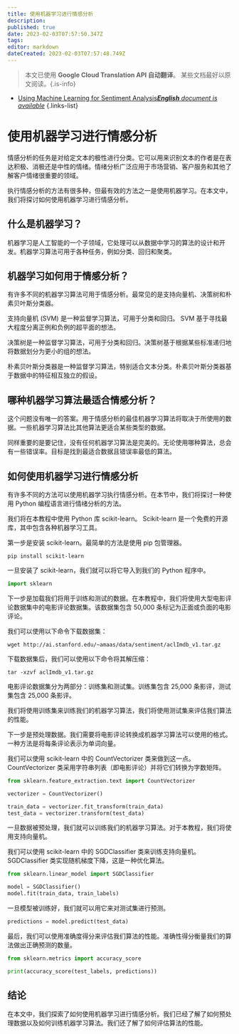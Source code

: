 ```yaml
---
title: 使用机器学习进行情感分析
description: 
published: true
date: 2023-02-03T07:57:50.347Z
tags: 
editor: markdown
dateCreated: 2023-02-03T07:57:48.749Z
---
```


> 本文已使用 **Google Cloud Translation API 自动翻译**。
某些文档最好以原文阅读。{.is-info}



- [Using Machine Learning for Sentiment Analysis***English** document is available*](/en/Knowledge-base/Common/using-machine-learning-for-sentiment-analysis)
{.links-list}


# 使用机器学习进行情感分析

情感分析的任务是对给定文本的极性进行分类。它可以用来识别文本的作者是在表达积极、消极还是中性的情绪。情绪分析广泛应用于市场营销、客户服务和其他了解客户情绪很重要的领域。

执行情感分析的方法有很多种，但最有效的方法之一是使用机器学习。在本文中，我们将探讨如何使用机器学习进行情感分析。

## 什么是机器学习？

机器学习是人工智能的一个子领域，它处理可以从数据中学习的算法的设计和开发。机器学习算法可用于各种任务，例如分类、回归和聚类。

## 机器学习如何用于情感分析？

有许多不同的机器学习算法可用于情感分析。最常见的是支持向量机、决策树和朴素贝叶斯分类器。

支持向量机 (SVM) 是一种监督学习算法，可用于分类和回归。 SVM 基于寻找最大程度分离正例和负例的超平面的想法。

决策树是一种监督学习算法，可用于分类和回归。决策树基于根据某些标准递归地将数据划分为更小的组的想法。

朴素贝叶斯分类器是一种监督学习算法，特别适合文本分类。朴素贝叶斯分类器基于数据中的特征相互独立的假设。

## 哪种机器学习算法最适合情感分析？

这个问题没有唯一的答案。用于情感分析的最佳机器学习算法将取决于所使用的数据。一些机器学习算法比其他算法更适合某些类型的数据。

同样重要的是要记住，没有任何机器学习算法是完美的。无论使用哪种算法，总会有一些错误率。目标是找到最适合数据且错误率最低的算法。

## 如何使用机器学习进行情感分析

有许多不同的方法可以使用机器学习执行情感分析。在本节中，我们将探讨一种使用 Python 编程语言进行情绪分析的方法。

我们将在本教程中使用 Python 库 scikit-learn。 Scikit-learn 是一个免费的开源库，其中包含各种机器学习工具。

第一步是安装 scikit-learn。最简单的方法是使用 pip 包管理器。

```
pip install scikit-learn
```

一旦安装了 scikit-learn，我们就可以将它导入到我们的 Python 程序中。

```python
import sklearn
```

下一步是加载我们将用于训练和测试的数据。在本教程中，我们将使用大型电影评论数据集中的电影评论数据集。该数据集包含 50,000 条标记为正面或负面的电影评论。

我们可以使用以下命令下载数据集：

```
wget http://ai.stanford.edu/~amaas/data/sentiment/aclImdb_v1.tar.gz
```

下载数据集后，我们可以使用以下命令将其解压缩：

```
tar -xzvf aclImdb_v1.tar.gz
```

电影评论数据集分为两部分：训练集和测试集。训练集包含 25,000 条影评，测试集包含 25,000 条影评。

我们将使用训练集来训练我们的机器学习算法，我们将使用测试集来评估我们算法的性能。

下一步是预处理数据。我们需要将电影评论转换成机器学习算法可以使用的格式。一种方法是将每条评论表示为单词向量。

我们可以使用 scikit-learn 中的 CountVectorizer 类来做到这一点。 CountVectorizer 类采用字符串列表（即电影评论）并将它们转换为字数矩阵。

```python
from sklearn.feature_extraction.text import CountVectorizer

vectorizer = CountVectorizer()

train_data = vectorizer.fit_transform(train_data)
test_data = vectorizer.transform(test_data)
```

一旦数据被预处理，我们就可以训练我们的机器学习算法。对于本教程，我们将使用支持向量机。

我们可以使用 scikit-learn 中的 SGDClassifier 类来训练支持向量机。 SGDClassifier 类实现随机梯度下降，这是一种优化算法。

```python
from sklearn.linear_model import SGDClassifier

model = SGDClassifier()
model.fit(train_data, train_labels)
```

一旦模型被训练好，我们就可以用它来对测试集进行预测。

```python
predictions = model.predict(test_data)
```

最后，我们可以使用准确度得分来评估我们算法的性能。准确性得分衡量我们的算法做出正确预测的数量。

```python
from sklearn.metrics import accuracy_score

print(accuracy_score(test_labels, predictions))
```

## 结论

在本文中，我们探索了如何使用机器学习进行情感分析。我们已经了解了如何预处理数据以及如何训练机器学习算法。我们还了解了如何评估算法的性能。